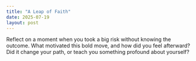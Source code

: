 ```yaml
---
title: "A Leap of Faith"
date: 2025-07-19
layout: post
---
```


Reflect on a moment when you took a big risk without knowing the outcome. What motivated this bold move, and how did you feel afterward? Did it change your path, or teach you something profound about yourself?
